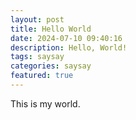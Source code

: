 ```yaml
---
layout: post
title: Hello World
date: 2024-07-10 09:40:16
description: Hello, World!
tags: saysay
categories: saysay
featured: true
---
```


This is my world.
